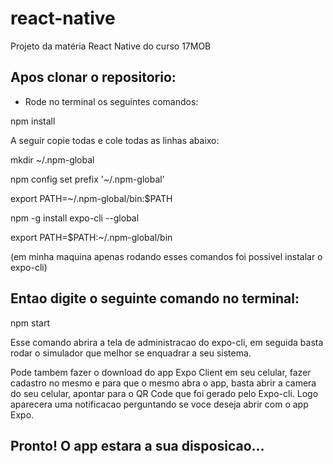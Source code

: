 # react-native
Projeto da matéria React Native do curso 17MOB

## Apos clonar o repositorio:
- Rode no terminal os seguintes comandos:

npm install

A seguir copie todas e cole todas as linhas abaixo:

mkdir ~/.npm-global

npm config set prefix '~/.npm-global'

export PATH=~/.npm-global/bin:$PATH

npm -g install expo-cli --global

export PATH=$PATH:~/.npm-global/bin

(em minha maquina apenas rodando esses comandos foi possivel instalar o expo-cli)

## Entao digite o seguinte comando no terminal:

npm start

Esse comando abrira a tela de administracao do expo-cli, em seguida basta rodar o simulador que melhor se enquadrar 
a seu sistema.

Pode tambem fazer o download do app Expo Client em seu celular, fazer cadastro no mesmo e para que o mesmo abra o app,
basta abrir a camera do seu celular, apontar para o QR Code que foi gerado pelo Expo-cli. Logo aparecera uma notificacao
perguntando se voce deseja abrir com o app Expo. 

## Pronto! O app estara a sua disposicao...
